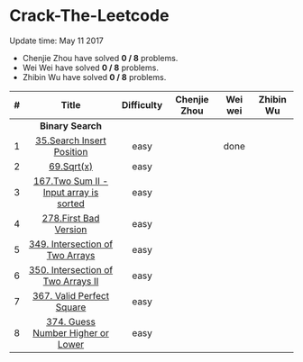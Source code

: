 # Crack-The-Leetcode

Update time: May 11 2017

* Chenjie Zhou have solved **0 / 8** problems.
* Wei Wei have solved **0 / 8** problems.
* Zhibin Wu have solved **0 / 8** problems.

| # | Title | Difficulty |Chenjie Zhou | Wei wei | Zhibin Wu |
|:---:|:---:|:---:|:---:|:---:|:---:|
||**Binary Search**|
| 1 | [35.Search Insert Position](https://leetcode.com/problems/search-insert-position/#/description)|easy||done||
| 2 | [69.Sqrt(x)](https://leetcode.com/problems/sqrtx/#/description) |easy||||
| 3 | [167.Two Sum II - Input array is sorted](https://leetcode.com/problems/two-sum-ii-input-array-is-sorted/#/description) |easy||||
| 4 | [278.First Bad Version](https://leetcode.com/problems/first-bad-version/#/description) |easy||||
| 5 | [349. Intersection of Two Arrays](https://leetcode.com/problems/intersection-of-two-arrays/#/description) |easy||||
| 6 | [350. Intersection of Two Arrays II](https://leetcode.com/problems/intersection-of-two-arrays-ii/#/description) |easy||||
| 7 | [367. Valid Perfect Square](https://leetcode.com/problems/valid-perfect-square/#/description) |easy||||
| 8 | [374. Guess Number Higher or Lower](https://leetcode.com/problems/guess-number-higher-or-lower/#/description) |easy||||
